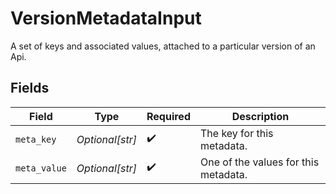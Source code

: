 # VersionMetadataInput

A set of keys and associated values, attached to a particular version of an Api.


## Fields

| Field                                | Type                                 | Required                             | Description                          |
| ------------------------------------ | ------------------------------------ | ------------------------------------ | ------------------------------------ |
| `meta_key`                           | *Optional[str]*                      | :heavy_check_mark:                   | The key for this metadata.           |
| `meta_value`                         | *Optional[str]*                      | :heavy_check_mark:                   | One of the values for this metadata. |